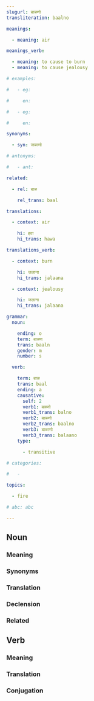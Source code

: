 ```yaml
---
slugurl: बाळणो
transliteration: baalno

meanings:

  - meaning: air

meanings_verb:

  - meaning: to cause to burn
  - meaning: to cause jealousy

# examples:

#   - eg:

#     en:

#   - eg:

#     en:

synonyms: 

  - syn: जळाणो

# antonyms:

#   - ant:

related:

  - rel: बाळ

    rel_trans: baal

translations:

  - context: air

    hi: हवा
    hi_trans: hawa

translations_verb:

  - context: burn

    hi: जलाना
    hi_trans: jalaana

  - context: jealousy

    hi: जलाना
    hi_trans: jalaana

grammar:
  noun:

    ending: o
    term: बाळण
    trans: baaln
    gender: m
    number: s

  verb:

    term: बाळ
    trans: baal
    ending: a
    causative:
      self: 2
      verb1: बळणो
      verb1_trans: balno
      verb2: बाळणो
      verb2_trans: baalno
      verb3: बाळाणो
      verb3_trans: balaano
    type:

      - transitive

# categories:

#   -

topics:

  - fire

# abc: abc   

---
```


## Noun

### Meaning

<meaning :meanings="meanings" ></meaning>

<!-- ### Examples
<eg :eg="examples" ></eg> -->

### Synonyms

<syn :syn="synonyms" ></syn>

<!-- ### Antonyms
<ant :ant="antonyms" ></ant> -->

### Translation

<translation :translation="translations" ></translation>

### Declension

<noun-decl :grammar="grammar" ></noun-decl>

### Related

<related :related="related" ></related>

## Verb

### Meaning

<meaning :meanings="meanings_verb" ></meaning>

### Translation

<translation :translation="translations_verb" ></translation>

### Conjugation

<verb-conj :grammar="grammar" ></verb-conj>

